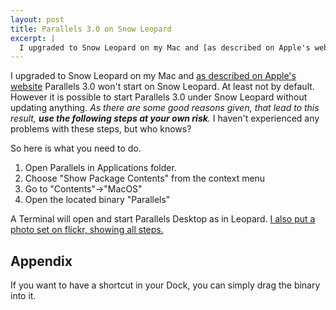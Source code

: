 ```yaml
---
layout: post
title: Parallels 3.0 on Snow Leopard
excerpt: |
  I upgraded to Snow Leopard on my Mac and [as described on Apple's website](https://support.apple.com/kb/HT3258 "Mac OS X v10.6: About incompatible software") Parallels 3.0 won't start on Snow Leopard. At least not by default. However it is possible to start Parallels 3.0 under Snow Leopard without updating anything. _As there are some good reasons given, that lead to this result, **use the following steps at your own risk**._ I haven't experienced any problems with these steps, but who knows?
---
```

I upgraded to Snow Leopard on my Mac and [as described on Apple's website](https://support.apple.com/kb/HT3258 "Mac OS X v10.6: About incompatible software") Parallels 3.0 won't start on Snow Leopard. At least not by default. However it is possible to start Parallels 3.0 under Snow Leopard without updating anything. _As there are some good reasons given, that lead to this result, **use the following steps at your own risk**._ I haven't experienced any problems with these steps, but who knows?

So here is what you need to do.

1. Open Parallels in Applications folder.
2. Choose "Show Package Contents" from the context menu
3. Go to "Contents"->"MacOS"
4. Open the located binary "Parallels"

A Terminal will open and start Parallels Desktop as in Leopard. [I also put a photo set on flickr, showing all steps.](https://www.flickr.com/photos/toni-uebernickel/sets/72157622242099218/ "Parallels 3.0 on Snow Leopard ")

## Appendix

If you want to have a shortcut in your Dock, you can simply drag the binary into it.
